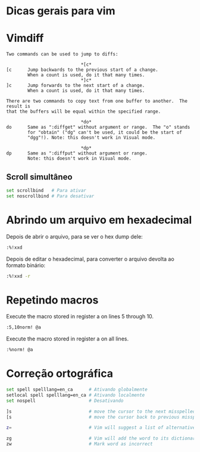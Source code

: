 # Dicas gerais para vim

# Vimdiff

    Two commands can be used to jump to diffs:

                                *[c*
    [c		Jump backwards to the previous start of a change.
            When a count is used, do it that many times.
                                *]c*
    ]c		Jump forwards to the next start of a change.
            When a count is used, do it that many times.

    There are two commands to copy text from one buffer to another.  The result is
    that the buffers will be equal within the specified range.

                                *do*
    do		Same as ":diffget" without argument or range.  The "o" stands
            for "obtain" ("dg" can't be used, it could be the start of
            "dgg"!). Note: this doesn't work in Visual mode.

                                *dp*
    dp		Same as ":diffput" without argument or range.
            Note: this doesn't work in Visual mode.

## Scroll simultâneo

~~~ Bash
set scrollbind   # Para ativar
set noscrollbind # Para desativar
~~~

# Abrindo um arquivo em hexadecimal

Depois de abrir o arquivo, para se ver o hex dump dele:

~~~ Bash
:%!xxd
~~~

Depois de editar o hexadecimal, para converter o arquivo devolta ao formato binário:

~~~ Bash
:%!xxd -r
~~~

# Repetindo macros

Execute the macro stored in register a on lines 5 through 10.

~~~ Bash
:5,10norm! @a
~~~

Execute the macro stored in register a on all lines.

~~~ Bash
:%norm! @a
~~~

# Correção ortográfica

~~~ Bash
set spell spelllang=en_ca      # Ativando globalmente
setlocal spell spelllang=en_ca # Ativando localmente
set nospell                    # Desativando

]s                             # move the cursor to the next misspelled word
[s                             # move the cursor back to previous misspelled words.

z=                             # Vim will suggest a list of alternatives that it thinks may be correct

zg                             # Vim will add the word to its dictionary
zw                             # Mark word as incorrect
~~~
